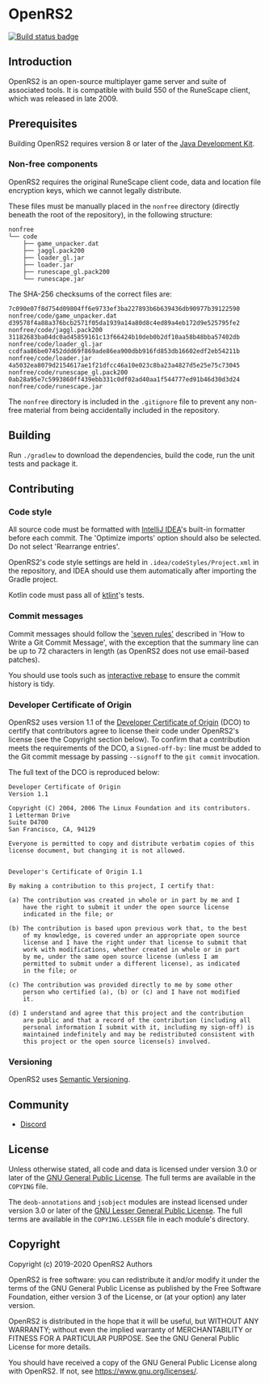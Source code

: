 # OpenRS2

[![Build status badge](https://build.openrs2.dev/buildStatus/icon?job=openrs2&build=lastCompleted)](https://build.openrs2.dev/job/openrs2/)

## Introduction

OpenRS2 is an open-source multiplayer game server and suite of associated
tools. It is compatible with build 550 of the RuneScape client, which was
released in late 2009.

## Prerequisites

Building OpenRS2 requires version 8 or later of the [Java Development Kit][jdk].

### Non-free components

OpenRS2 requires the original RuneScape client code, data and location file
encryption keys, which we cannot legally distribute.

These files must be manually placed in the `nonfree` directory (directly
beneath the root of the repository), in the following structure:

```
nonfree
└── code
    ├── game_unpacker.dat
    ├── jaggl.pack200
    ├── loader_gl.jar
    ├── loader.jar
    ├── runescape_gl.pack200
    └── runescape.jar
```

The SHA-256 checksums of the correct files are:

```
7c090e07f8d754d09804ff6e9733ef3ba227893b6b639436db90977b39122590  nonfree/code/game_unpacker.dat
d39578f4a88a376bcb2571f05da1939a14a80d8c4ed89a4eb172d9e525795fe2  nonfree/code/jaggl.pack200
31182683ba04dc0ad45859161c13f66424b10deb0b2df10aa58b48bba57402db  nonfree/code/loader_gl.jar
ccdfaa86be07452ddd69f869ade86ea900dbb916fd853db16602edf2eb54211b  nonfree/code/loader.jar
4a5032ea8079d2154617ae1f21dfcc46a10e023c8ba23a4827d5e25e75c73045  nonfree/code/runescape_gl.pack200
0ab28a95e7c5993860ff439ebb331c0df02ad40aa1f544777ed91b46d30d3d24  nonfree/code/runescape.jar
```

The `nonfree` directory is included in the `.gitignore` file to prevent any
non-free material from being accidentally included in the repository.

## Building

Run `./gradlew` to download the dependencies, build the code, run the unit tests
and package it.

## Contributing

### Code style

All source code must be formatted with [IntelliJ IDEA][idea]'s built-in
formatter before each commit. The 'Optimize imports' option should also be
selected. Do not select 'Rearrange entries'.

OpenRS2's code style settings are held in `.idea/codeStyles/Project.xml` in the
repository, and IDEA should use them automatically after importing the Gradle
project.

Kotlin code must pass all of [ktlint][ktlint]'s tests.

### Commit messages

Commit messages should follow the ['seven rules'][commitmsg] described in
'How to Write a Git Commit Message', with the exception that the summary line
can be up to 72 characters in length (as OpenRS2 does not use email-based
patches).

You should use tools such as [interactive rebase][rewriting-history] to ensure
the commit history is tidy.

### Developer Certificate of Origin

OpenRS2 uses version 1.1 of the [Developer Certificate of Origin][dco] (DCO) to
certify that contributors agree to license their code under OpenRS2's license
(see the Copyright section below). To confirm that a contribution meets the
requirements of the DCO, a `Signed-off-by:` line must be added to the Git
commit message by passing `--signoff` to the `git commit` invocation.

The full text of the DCO is reproduced below:

```
Developer Certificate of Origin
Version 1.1

Copyright (C) 2004, 2006 The Linux Foundation and its contributors.
1 Letterman Drive
Suite D4700
San Francisco, CA, 94129

Everyone is permitted to copy and distribute verbatim copies of this
license document, but changing it is not allowed.


Developer's Certificate of Origin 1.1

By making a contribution to this project, I certify that:

(a) The contribution was created in whole or in part by me and I
    have the right to submit it under the open source license
    indicated in the file; or

(b) The contribution is based upon previous work that, to the best
    of my knowledge, is covered under an appropriate open source
    license and I have the right under that license to submit that
    work with modifications, whether created in whole or in part
    by me, under the same open source license (unless I am
    permitted to submit under a different license), as indicated
    in the file; or

(c) The contribution was provided directly to me by some other
    person who certified (a), (b) or (c) and I have not modified
    it.

(d) I understand and agree that this project and the contribution
    are public and that a record of the contribution (including all
    personal information I submit with it, including my sign-off) is
    maintained indefinitely and may be redistributed consistent with
    this project or the open source license(s) involved.
```

### Versioning

OpenRS2 uses [Semantic Versioning][semver].

## Community

* [Discord][discord]

## License

Unless otherwise stated, all code and data is licensed under version 3.0 or
later of the [GNU General Public License][gpl]. The full terms are available
in the `COPYING` file.

The `deob-annotations` and `jsobject` modules are instead licensed under
version 3.0 or later of the [GNU Lesser General Public License][lgpl]. The full
terms are available in the `COPYING.LESSER` file in each module's directory.

## Copyright

Copyright (c) 2019-2020 OpenRS2 Authors

OpenRS2 is free software: you can redistribute it and/or modify it under the
terms of the GNU General Public License as published by the Free Software
Foundation, either version 3 of the License, or (at your option) any later
version.

OpenRS2 is distributed in the hope that it will be useful, but WITHOUT ANY
WARRANTY; without even the implied warranty of MERCHANTABILITY or FITNESS FOR A
PARTICULAR PURPOSE. See the GNU General Public License for more details.

You should have received a copy of the GNU General Public License along with
OpenRS2. If not, see <https://www.gnu.org/licenses/>.

[commitmsg]: https://chris.beams.io/posts/git-commit/#seven-rules
[dco]: https://developercertificate.org/
[discord]: https://discord.gg/Mp9eDUQ
[gpl]: https://www.gnu.org/licenses/gpl-3.0.html
[idea]: https://www.jetbrains.com/idea/
[jdk]: https://jdk.java.net/
[ktlint]: https://github.com/pinterest/ktlint#readme
[lgpl]: https://www.gnu.org/licenses/lgpl-3.0.html
[rewriting-history]: https://git-scm.com/book/en/v2/Git-Tools-Rewriting-History
[semver]: https://semver.org/
